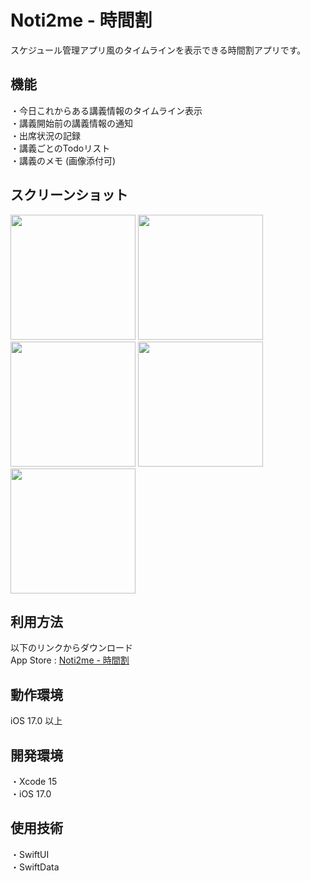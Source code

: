 # Noti2me - 時間割
スケジュール管理アプリ風のタイムラインを表示できる時間割アプリです。

## 機能
・今日これからある講義情報のタイムライン表示  
・講義開始前の講義情報の通知  
・出席状況の記録  
・講義ごとのTodoリスト  
・講義のメモ (画像添付可)

## スクリーンショット
<img src="https://github.com/Taeji46/Timetable-with-SwiftData/assets/107469797/3b89fc03-3080-4a7d-98f1-a2f8839221ed" width="200px">
<img src="https://github.com/Taeji46/Timetable-with-SwiftData/assets/107469797/0c17bb72-9561-4e60-96e5-a12de0f7da00" width="200px">
<img src="https://github.com/Taeji46/Timetable-with-SwiftData/assets/107469797/0d05a96f-13ac-4c42-9eaf-bcca9326fcd2" width="200px">  
<img src="https://github.com/Taeji46/Timetable-with-SwiftData/assets/107469797/6c56d178-f32c-4cdf-a8a2-3b98f65f2167" width="200px">  
<img src="https://github.com/Taeji46/Timetable-with-SwiftData/assets/107469797/5bc5d2aa-7855-45cc-bbe9-c8491c70ee5c" width="200px"> 

## 利用方法
以下のリンクからダウンロード  
App Store : [Noti2me - 時間割](https://apps.apple.com/jp/app/noti2me-%E6%99%82%E9%96%93%E5%89%B2/id6474107092)

## 動作環境
iOS 17.0 以上

## 開発環境
・Xcode 15  
・iOS 17.0

## 使用技術 
・SwiftUI  
・SwiftData 
